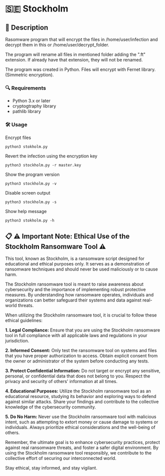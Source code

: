 # 🇸🇪 Stockholm
## 📝 Description
Rasomware program that will encrypt the files in /home/user/infection and decrypt them in this or /home/user/decrypt_folder.

The program will rename all files in mentioned folder adding the ".ft" extension. If already have that extension, they will not be renamed.

The program was created in Python. Files will encrypt with Fernet library. (Simmetric encryption).

### 🔍 Requirements
* Python 3.x or later
* cryptogtraphy library
* pathlib library

### 🛠️ Usage
Encrypt files 
```
python3 stokholm.py
```
Revert the infection using the encryption key
```
python3 stockholm.py -r master.key  
```
Show the program version
```
python3 stockholm.py -v  
```
Disable screen output
```      
python3 stockholm.py -s
```
Show help message
```
python3 stokholm.py -h
```
## 📋 ⚠️ Important Note: Ethical Use of the Stockholm Ransomware Tool ⚠️
This tool, known as Stockholm, is a ransomware script designed for educational and ethical purposes only. It serves as a demonstration of ransomware techniques and should never be used maliciously or to cause harm.

The Stockholm ransomware tool is meant to raise awareness about cybersecurity and the importance of implementing robust protective measures. By understanding how ransomware operates, individuals and organizations can better safeguard their systems and data against real-world threats.

When utilizing the Stockholm ransomware tool, it is crucial to follow these ethical guidelines:

**1. Legal Compliance:** Ensure that you are using the Stockholm ransomware tool in full compliance with all applicable laws and regulations in your jurisdiction.
   
**2. Informed Consent:** Only test the ransomware tool on systems and files that you have proper authorization to access. Obtain explicit consent from the owner or administrator of the system before conducting any tests.

**3. Protect Confidential Information:** Do not target or encrypt any sensitive, personal, or confidential data that does not belong to you. Respect the privacy and security of others' information at all times.

**4. Educational Purposes:** Utilize the Stockholm ransomware tool as an educational resource, studying its behavior and exploring ways to defend against similar attacks. Share your findings and contribute to the collective knowledge of the cybersecurity community.

**5. Do No Harm:** Never use the Stockholm ransomware tool with malicious intent, such as attempting to extort money or cause damage to systems or individuals. Always prioritize ethical considerations and the well-being of others.

Remember, the ultimate goal is to enhance cybersecurity practices, protect against real ransomware threats, and foster a safer digital environment. By using the Stockholm ransomware tool responsibly, we contribute to the collective effort of securing our interconnected world.

Stay ethical, stay informed, and stay vigilant.